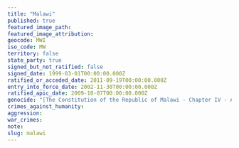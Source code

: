 ```yaml
---
title: "Malawi"
published: true
featured_image_path:
featured_image_attribution:
geocode: MWI
iso_code: MW
territory: false
state_party: true
signed_but_not_ratified: false
signed_date: 1999-03-01T00:00:00.000Z
ratified_or_acceded_date: 2011-09-19T00:00:00.000Z
entry_into_force_date: 2002-11-30T00:00:00.000Z
ratified_apic_date: 2009-10-07T00:00:00.000Z
genocide: "[The Constitution of the Republic of Malawi - Chapter IV - Article 17](https://iccdb.hrlc.net/data/doc/317/keyword/46/)"
crimes_against_humanity:
aggression:
war_crimes:
note:
slug: malawi
---
```

